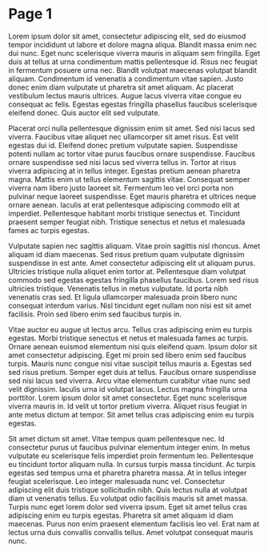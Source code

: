 # Page 1

Lorem ipsum dolor sit amet, consectetur adipiscing elit, sed do eiusmod tempor incididunt ut labore et dolore magna aliqua. Blandit massa enim nec dui nunc. Eget nunc scelerisque viverra mauris in aliquam sem fringilla. Eget duis at tellus at urna condimentum mattis pellentesque id. Risus nec feugiat in fermentum posuere urna nec. Blandit volutpat maecenas volutpat blandit aliquam. Condimentum id venenatis a condimentum vitae sapien. Justo donec enim diam vulputate ut pharetra sit amet aliquam. Ac placerat vestibulum lectus mauris ultrices. Augue lacus viverra vitae congue eu consequat ac felis. Egestas egestas fringilla phasellus faucibus scelerisque eleifend donec. Quis auctor elit sed vulputate.

Placerat orci nulla pellentesque dignissim enim sit amet. Sed nisi lacus sed viverra. Faucibus vitae aliquet nec ullamcorper sit amet risus. Est velit egestas dui id. Eleifend donec pretium vulputate sapien. Suspendisse potenti nullam ac tortor vitae purus faucibus ornare suspendisse. Faucibus ornare suspendisse sed nisi lacus sed viverra tellus in. Tortor at risus viverra adipiscing at in tellus integer. Egestas pretium aenean pharetra magna. Mattis enim ut tellus elementum sagittis vitae. Consequat semper viverra nam libero justo laoreet sit. Fermentum leo vel orci porta non pulvinar neque laoreet suspendisse. Eget mauris pharetra et ultrices neque ornare aenean. Iaculis at erat pellentesque adipiscing commodo elit at imperdiet. Pellentesque habitant morbi tristique senectus et. Tincidunt praesent semper feugiat nibh. Tristique senectus et netus et malesuada fames ac turpis egestas.

Vulputate sapien nec sagittis aliquam. Vitae proin sagittis nisl rhoncus. Amet aliquam id diam maecenas. Sed risus pretium quam vulputate dignissim suspendisse in est ante. Amet consectetur adipiscing elit ut aliquam purus. Ultricies tristique nulla aliquet enim tortor at. Pellentesque diam volutpat commodo sed egestas egestas fringilla phasellus faucibus. Lorem sed risus ultricies tristique. Venenatis tellus in metus vulputate. Id porta nibh venenatis cras sed. Et ligula ullamcorper malesuada proin libero nunc consequat interdum varius. Nisl tincidunt eget nullam non nisi est sit amet facilisis. Proin sed libero enim sed faucibus turpis in.

Vitae auctor eu augue ut lectus arcu. Tellus cras adipiscing enim eu turpis egestas. Morbi tristique senectus et netus et malesuada fames ac turpis. Ornare aenean euismod elementum nisi quis eleifend quam. Ipsum dolor sit amet consectetur adipiscing. Eget mi proin sed libero enim sed faucibus turpis. Mauris nunc congue nisi vitae suscipit tellus mauris a. Egestas sed sed risus pretium. Semper eget duis at tellus. Faucibus ornare suspendisse sed nisi lacus sed viverra. Arcu vitae elementum curabitur vitae nunc sed velit dignissim. Iaculis urna id volutpat lacus. Lectus magna fringilla urna porttitor. Lorem ipsum dolor sit amet consectetur. Eget nunc scelerisque viverra mauris in. Id velit ut tortor pretium viverra. Aliquet risus feugiat in ante metus dictum at tempor. Sit amet tellus cras adipiscing enim eu turpis egestas.

Sit amet dictum sit amet. Vitae tempus quam pellentesque nec. Id consectetur purus ut faucibus pulvinar elementum integer enim. In metus vulputate eu scelerisque felis imperdiet proin fermentum leo. Pellentesque eu tincidunt tortor aliquam nulla. In cursus turpis massa tincidunt. Ac turpis egestas sed tempus urna et pharetra pharetra massa. At in tellus integer feugiat scelerisque. Leo integer malesuada nunc vel. Consectetur adipiscing elit duis tristique sollicitudin nibh. Quis lectus nulla at volutpat diam ut venenatis tellus. Eu volutpat odio facilisis mauris sit amet massa. Turpis nunc eget lorem dolor sed viverra ipsum. Eget sit amet tellus cras adipiscing enim eu turpis egestas. Pharetra sit amet aliquam id diam maecenas. Purus non enim praesent elementum facilisis leo vel. Erat nam at lectus urna duis convallis convallis tellus. Amet volutpat consequat mauris nunc.
